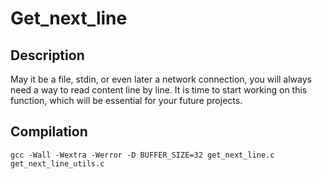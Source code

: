# Get_next_line
## Description
May it be a file, stdin, or even later a network connection, you will always need a way to read content line by line. It is time to start working on this function, which will be essential for your future projects.
## Compilation
`gcc -Wall -Wextra -Werror -D BUFFER_SIZE=32 get_next_line.c get_next_line_utils.c
`